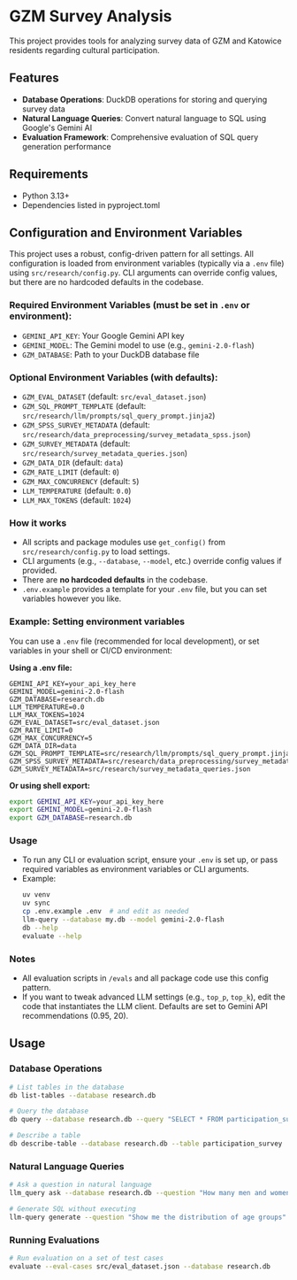 # GZM Survey Analysis

This project provides tools for analyzing survey data of GZM and Katowice residents regarding cultural participation.

## Features

- **Database Operations**: DuckDB operations for storing and querying survey data
- **Natural Language Queries**: Convert natural language to SQL using Google's Gemini AI
- **Evaluation Framework**: Comprehensive evaluation of SQL query generation performance

## Requirements

- Python 3.13+
- Dependencies listed in pyproject.toml

## Configuration and Environment Variables

This project uses a robust, config-driven pattern for all settings. All configuration is loaded from environment variables (typically via a `.env` file) using `src/research/config.py`. CLI arguments can override config values, but there are no hardcoded defaults in the codebase.

### Required Environment Variables (must be set in `.env` or environment):
- `GEMINI_API_KEY`: Your Google Gemini API key
- `GEMINI_MODEL`: The Gemini model to use (e.g., `gemini-2.0-flash`)
- `GZM_DATABASE`: Path to your DuckDB database file

### Optional Environment Variables (with defaults):
- `GZM_EVAL_DATASET` (default: `src/eval_dataset.json`)
- `GZM_SQL_PROMPT_TEMPLATE` (default: `src/research/llm/prompts/sql_query_prompt.jinja2`)
- `GZM_SPSS_SURVEY_METADATA` (default: `src/research/data_preprocessing/survey_metadata_spss.json`)
- `GZM_SURVEY_METADATA` (default: `src/research/survey_metadata_queries.json`)
- `GZM_DATA_DIR` (default: `data`)
- `GZM_RATE_LIMIT` (default: `0`)
- `GZM_MAX_CONCURRENCY` (default: `5`)
- `LLM_TEMPERATURE` (default: `0.0`)
- `LLM_MAX_TOKENS` (default: `1024`)

### How it works
- All scripts and package modules use `get_config()` from `src/research/config.py` to load settings.
- CLI arguments (e.g., `--database`, `--model`, etc.) override config values if provided.
- There are **no hardcoded defaults** in the codebase.
- `.env.example` provides a template for your `.env` file, but you can set variables however you like.

### Example: Setting environment variables
You can use a `.env` file (recommended for local development), or set variables in your shell or CI/CD environment:

**Using a .env file:**
```
GEMINI_API_KEY=your_api_key_here
GEMINI_MODEL=gemini-2.0-flash
GZM_DATABASE=research.db
LLM_TEMPERATURE=0.0
LLM_MAX_TOKENS=1024
GZM_EVAL_DATASET=src/eval_dataset.json
GZM_RATE_LIMIT=0
GZM_MAX_CONCURRENCY=5
GZM_DATA_DIR=data
GZM_SQL_PROMPT_TEMPLATE=src/research/llm/prompts/sql_query_prompt.jinja2
GZM_SPSS_SURVEY_METADATA=src/research/data_preprocessing/survey_metadata_spss.json
GZM_SURVEY_METADATA=src/research/survey_metadata_queries.json
```

**Or using shell export:**
```bash
export GEMINI_API_KEY=your_api_key_here
export GEMINI_MODEL=gemini-2.0-flash
export GZM_DATABASE=research.db
```

### Usage
- To run any CLI or evaluation script, ensure your `.env` is set up, or pass required variables as environment variables or CLI arguments.
- Example:
  ```bash
  uv venv
  uv sync
  cp .env.example .env  # and edit as needed
  llm-query --database my.db --model gemini-2.0-flash
  db --help
  evaluate --help
  ```

### Notes
- All evaluation scripts in `/evals` and all package code use this config pattern.
- If you want to tweak advanced LLM settings (e.g., `top_p`, `top_k`), edit the code that instantiates the LLM client. Defaults are set to Gemini API recommendations (0.95, 20).

## Usage

### Database Operations

```bash
# List tables in the database
db list-tables --database research.db

# Query the database
db query --database research.db --query "SELECT * FROM participation_survey LIMIT 10"

# Describe a table
db describe-table --database research.db --table participation_survey
```

### Natural Language Queries

```bash
# Ask a question in natural language
llm_query ask --database research.db --question "How many men and women participated in the survey?"

# Generate SQL without executing
llm-query generate --question "Show me the distribution of age groups"
```

### Running Evaluations

```bash
# Run evaluation on a set of test cases
evaluate --eval-cases src/eval_dataset.json --database research.db
```

